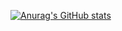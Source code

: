 [![Anurag's GitHub stats](https://github-readme-stats.vercel.app/api?username=faustocristiano)](https://github.com/faustocristiano/)
